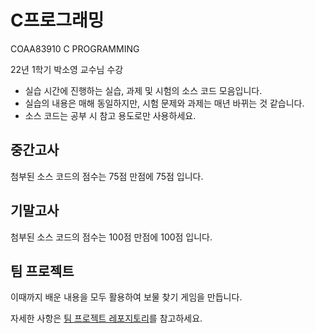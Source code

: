 # C프로그래밍

COAA83910 C PROGRAMMING

22년 1학기 박소영 교수님 수강

- 실습 시간에 진행하는 실습, 과제 및 시험의 소스 코드 모음입니다.
- 실습의 내용은 매해 동일하지만, 시험 문제와 과제는 매년 바뀌는 것 같습니다.
- 소스 코드는 공부 시 참고 용도로만 사용하세요.

## 중간고사
첨부된 소스 코드의 점수는 75점 만점에 75점 입니다.

## 기말고사
첨부된 소스 코드의 점수는 100점 만점에 100점 입니다.

## 팀 프로젝트
이때까지 배운 내용을 모두 활용하여 보물 찾기 게임을 만듭니다.

자세한 사항은 [팀 프로젝트 레포지토리](https://github.com/sterdsterd/KU-CSE-CProgrammingTeam)를 참고하세요.
